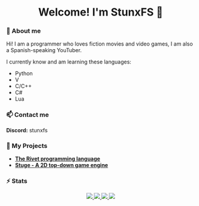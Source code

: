 <h1 align="center">Welcome! I'm StunxFS 👋</h1>

### 💬 About me

Hi! I am a programmer who loves fiction movies and video games, I am also a Spanish-speaking YouTuber.

I currently know and am learning these languages:

* Python
* V
* C/C++
* C#
* Lua

### 📫 Contact me

**Discord:** stunxfs

<!--
**StunxFS/StunxFS** is a ✨ _special_ ✨ repository because its `README.md` (this file) appears on your GitHub profile.

Here are some ideas to get you started:

- 🔭 I’m currently working on ...
- 🌱 I’m currently learning ...
- 👯 I’m looking to collaborate on ...
- 🤔 I’m looking for help with ...
- 💬 Ask me about ...
- 📫 How to reach me: ...
- 😄 Pronouns: ...
- ⚡ Fun fact: ...
-->

### 🔭 My Projects
* [**The Rivet programming language**](https://github.com/rivet-lang/rivet)
* [**Stuge - A 2D top-down game engine**](https://github.com/StunxFS/stuge)

### ⚡ Stats

<p align="center">
  <a href="https://github.com/StunxFS">
    <img src="http://github-profile-summary-cards.vercel.app/api/cards/profile-details?username=StunxFS&theme=github_dark" />
  </a>
  <a href="https://github.com/StunxFS">
    <img src="http://github-profile-summary-cards.vercel.app/api/cards/most-commit-language?username=StunxFS&theme=github_dark" />
  </a>
  <a href="https://github.com/StunxFS">
    <img src="http://github-profile-summary-cards.vercel.app/api/cards/repos-per-language?username=StunxFS&theme=github_dark" />
  </a>
  <a href="https://github.com/StunxFS">
    <img src="http://github-profile-summary-cards.vercel.app/api/cards/stats?username=StunxFS&theme=github_dark" />
  </a>
</p>
